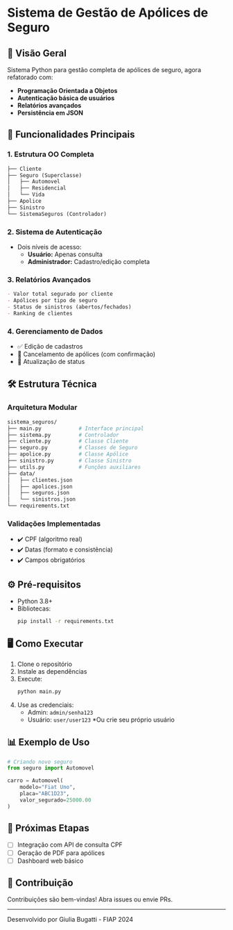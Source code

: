 # Sistema de Gestão de Apólices de Seguro

## 📌 Visão Geral
Sistema Python para gestão completa de apólices de seguro, agora refatorado com:
- **Programação Orientada a Objetos**
- **Autenticação básica de usuários**
- **Relatórios avançados**
- **Persistência em JSON**

## 🚀 Funcionalidades Principais

### 1. **Estrutura OO Completa**
```python
├── Cliente
├── Seguro (Superclasse)
│   ├── Automovel
│   ├── Residencial
│   └── Vida
├── Apolice
├── Sinistro
└── SistemaSeguros (Controlador)
```

### 2. Sistema de Autenticação
- Dois níveis de acesso:
  - **Usuário:** Apenas consulta
  - **Administrador:** Cadastro/edição completa

### 3. Relatórios Avançados
```markdown
- Valor total segurado por cliente
- Apólices por tipo de seguro
- Status de sinistros (abertos/fechados)
- Ranking de clientes
```

### 4. Gerenciamento de Dados
- ✅ Edição de cadastros
- 🚫 Cancelamento de apólices (com confirmação)
- 🔄 Atualização de status

## 🛠️ Estrutura Técnica

### Arquitetura Modular
```bash
sistema_seguros/
├── main.py            # Interface principal
├── sistema.py         # Controlador
├── cliente.py         # Classe Cliente
├── seguro.py          # Classes de Seguro
├── apolice.py         # Classe Apólice
├── sinistro.py        # Classe Sinistro
├── utils.py           # Funções auxiliares
├── data/
│   ├── clientes.json
│   ├── apolices.json
│   ├── seguros.json
│   └── sinistros.json
└── requirements.txt
```

### Validações Implementadas
- ✔️ CPF (algoritmo real)
- ✔️ Datas (formato e consistência)
- ✔️ Campos obrigatórios

## ⚙️ Pré-requisitos
- Python 3.8+
- Bibliotecas:
  ```bash
  pip install -r requirements.txt
  ```

## 🖥️ Como Executar
1. Clone o repositório
2. Instale as dependências
3. Execute:
   ```bash
   python main.py
   ```
4. Use as credenciais:
   - Admin: `admin/senha123`
   - Usuário: `user/user123`
*Ou crie seu próprio usuário

## 📊 Exemplo de Uso
```python
# Criando novo seguro
from seguro import Automovel

carro = Automovel(
    modelo="Fiat Uno",
    placa="ABC1D23",
    valor_segurado=25000.00
)
```

## 📝 Próximas Etapas
- [ ] Integração com API de consulta CPF
- [ ] Geração de PDF para apólices
- [ ] Dashboard web básico

## 🤝 Contribuição
Contribuições são bem-vindas! Abra issues ou envie PRs.

---
Desenvolvido por Giulia Bugatti - FIAP 2024
